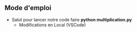 ## Mode d'emploi
* Salut pour lancer notre code faire **python multiplication.py**
  * Modifications en Local (VSCode)